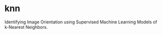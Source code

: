 # knn
Identifying Image Orientation using Supervised Machine Learning Models of k-Nearest Neighbors.
